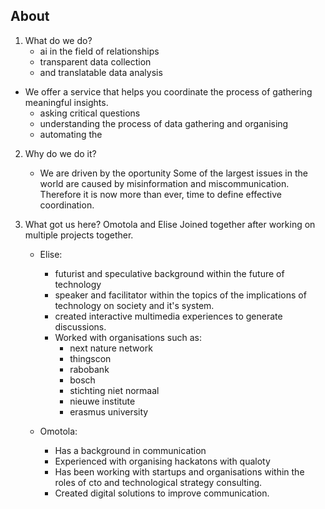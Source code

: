 ## About
1. What do we do?
	- ai in the field of relationships
    - transparent data collection
    - and translatable data analysis
    
- We offer a service that helps you coordinate the process of gathering meaningful insights.
	- asking critical questions
    - understanding the process of data gathering and organising
    - automating the 
    
2. Why do we do it?
	- We are driven by the oportunity
    Some of the largest issues in the world are caused by misinformation and miscommunication. Therefore it is now more than ever, time to define effective coordination. 
    
3. What got us here?
Omotola and Elise Joined together after working on multiple projects together.

	- Elise: 
    	- futurist and speculative background within the future of technology
        - speaker and facilitator within the topics of the implications of technology on society and it's system.
        - created interactive multimedia experiences to generate discussions.
        - Worked with organisations such as:
        	- next nature network
            - thingscon
            - rabobank
            - bosch
            - stichting niet normaal
            - nieuwe institute
            - erasmus university
            
    - Omotola: 
    	- Has a background in communication
        - Experienced with organising hackatons with qualoty
        - Has been working with startups and organisations within the roles of cto and technological strategy consulting.
        - Created digital solutions to improve communication.
